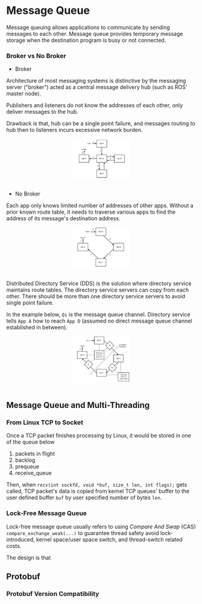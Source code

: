 # Message Queue

Message queuing allows applications to communicate by sending messages to each other. 
Message queue provides temporary message storage when the destination program is busy or not connected.

### Broker vs No Broker

* Broker

Architecture of most messaging systems is distinctive by the messaging server ("broker") acted as a central message delivery hub (such as ROS' master node).

Publishers and listeners do not know the addresses of each other, only deliver messages to the hub.

Drawback is that, hub can be a single point failure, and messages routing to hub then to listeners incurs excessive network burden.

<div style="display: flex; justify-content: center;">
      <img src="imgs/broker_mq.png" width="30%" height="30%" alt="broker_mq" />
</div>
</br>

* No Broker

Each app only knows limited number of addresses of other apps.
Without a prior known route table, it needs to traverse various apps to find the address of its message's destination address.

<div style="display: flex; justify-content: center;">
      <img src="imgs/raw_no_broker.png" width="30%" height="30%" alt="raw_no_broker" />
</div>
</br>

Distributed Directory Service (DDS) is the solution where directory service maintains route tables.
The directory service servers can copy from each other.
There should be more than one directory service servers to avoid single point failure.

In the example below, `Qi` is the message queue channel.
Directory service tells `App A` how to reach `App D` (assumed no direct message queue channel established in between).
<div style="display: flex; justify-content: center;">
      <img src="imgs/dds_no_broker.png" width="30%" height="30%" alt="dds_no_broker" />
</div>
</br>

## Message Queue and Multi-Threading

### From Linux TCP to Socket

Once a TCP packet finishes processing by Linux, it would be stored in one of the queue below
1. packets in flight
2. backlog
3. prequeue
4. receive_queue

Then, when `recv(int sockfd, void *buf, size_t len, int flags);` gets called, 
TCP packet's data is copied from kernel TCP queues' buffer to the user defined buffer `buf` by user specified number  of bytes `len`.

### Lock-Free Message Queue

Lock-free message queue usually refers to using *Compare And Swap* (CAS) `compare_exchange_weak(...)` to guarantee thread safety avoid lock-introduced, kernel space/user space switch, and thread-switch related costs.

The design is that

## Protobuf

### Protobuf Version Compatibility
